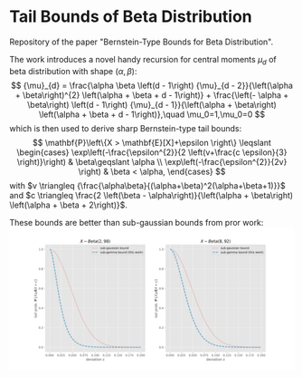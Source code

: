 # Tail Bounds of Beta Distribution

Repository of the paper "Bernstein-Type Bounds for Beta Distribution".

The work introduces a novel handy recursion for central moments $\mu_d$ of beta distribution with shape $(\alpha,\beta)$:
$$
{\mu}_{d} = \frac{\alpha \beta \left(d - 1\right) {\mu}_{d - 2}}{\left(\alpha + \beta\right)^{2} \left(\alpha + \beta + d - 1\right)} + \frac{\left(- \alpha + \beta\right) \left(d - 1\right) {\mu}_{d - 1}}{\left(\alpha + \beta\right) \left(\alpha + \beta + d - 1\right)},\quad \mu_0=1,\mu_0=0
$$
which is then used to derive sharp Bernstein-type tail bounds:
$$
\mathbf{P}\left\{X > \mathbf{E}[X]+\epsilon \right\}  \leqslant 
\begin{cases}
\exp\left(-\frac{\epsilon^{2}}{2 \left(v+\frac{c \epsilon}{3} \right)}\right) & \beta\geqslant \alpha \\
\exp\left(-\frac{\epsilon^{2}}{2v} \right) & \beta < \alpha,
\end{cases}
$$
with $v \triangleq {\frac{\alpha\beta}{(\alpha+\beta)^2(\alpha+\beta+1)}}$ and $c \triangleq  \frac{2 \left(\beta - \alpha\right)}{\left(\alpha + \beta\right) \left(\alpha + \beta + 2\right)}$. 

These bounds are better than sub-gaussian bounds from pror work:
![image](comparison.svg)
